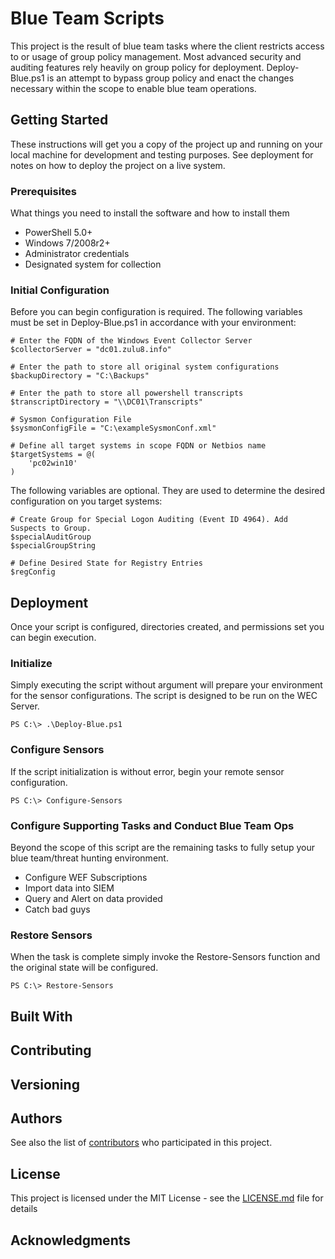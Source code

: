 # Blue Team Scripts

This project is the result of blue team tasks where the client restricts access to or usage of group policy management. Most advanced security and auditing features rely heavily on group policy for deployment. Deploy-Blue.ps1 is an attempt to bypass group policy and enact the changes necessary within the scope to enable blue team operations.

## Getting Started

These instructions will get you a copy of the project up and running on your local machine for development and testing purposes. See deployment for notes on how to deploy the project on a live system.

### Prerequisites

What things you need to install the software and how to install them
* PowerShell 5.0+
* Windows 7/2008r2+
* Administrator credentials
* Designated system for collection

### Initial Configuration

Before you can begin configuration is required. The following variables must be set in Deploy-Blue.ps1 in accordance with your environment:

```
# Enter the FQDN of the Windows Event Collector Server
$collectorServer = "dc01.zulu8.info"

# Enter the path to store all original system configurations
$backupDirectory = "C:\Backups"

# Enter the path to store all powershell transcripts
$transcriptDirectory = "\\DC01\Transcripts"

# Sysmon Configuration File
$sysmonConfigFile = "C:\exampleSysmonConf.xml"

# Define all target systems in scope FQDN or Netbios name
$targetSystems = @(
    'pc02win10'
)
```

The following variables are optional. They are used to determine the desired configuration on you target systems:

```
# Create Group for Special Logon Auditing (Event ID 4964). Add Suspects to Group.
$specialAuditGroup
$specialGroupString

# Define Desired State for Registry Entries
$regConfig
```

## Deployment

Once your script is configured, directories created, and permissions set you can begin execution.

### Initialize

Simply executing the script without argument will prepare your environment for the sensor configurations. The script is designed to be run on the WEC Server.

```
PS C:\> .\Deploy-Blue.ps1
```

### Configure Sensors

If the script initialization is without error, begin your remote sensor configuration.

```
PS C:\> Configure-Sensors
```

### Configure Supporting Tasks and Conduct Blue Team Ops

Beyond the scope of this script are the remaining tasks to fully setup your blue team/threat hunting environment.

* Configure WEF Subscriptions
* Import data into SIEM
* Query and Alert on data provided
* Catch bad guys

### Restore Sensors

When the task is complete simply invoke the Restore-Sensors function and the original state will be configured.

```
PS C:\> Restore-Sensors
```



## Built With

## Contributing

## Versioning

## Authors

See also the list of [contributors](https://github.com/your/project/contributors) who participated in this project.

## License

This project is licensed under the MIT License - see the [LICENSE.md](LICENSE.md) file for details

## Acknowledgments

